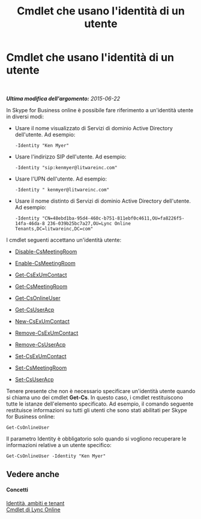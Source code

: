 ﻿---
title: Cmdlet che usano l'identità di un utente
TOCTitle: Cmdlet che usano l'identità di un utente
ms:assetid: be87409f-6372-4c70-91ac-6ef13dfbe65a
ms:mtpsurl: https://technet.microsoft.com/it-it/library/Dn362842(v=OCS.15)
ms:contentKeyID: 56269978
ms.date: 08/24/2015
mtps_version: v=OCS.15
ms.translationtype: HT
---

# Cmdlet che usano l'identità di un utente

 

_**Ultima modifica dell'argomento:** 2015-06-22_

In Skype for Business online è possibile fare riferimento a un'identità utente in diversi modi:

  - Usare il nome visualizzato di Servizi di dominio Active Directory dell'utente. Ad esempio:
    
        -Identity "Ken Myer"

  - Usare l'indirizzo SIP dell'utente. Ad esempio:
    
        -Identity "sip:kenmyer@litwareinc.com"

  - Usare l'UPN dell'utente. Ad esempio:
    
        -Identity " kenmyer@litwareinc.com"

  - Usare il nome distinto di Servizi di dominio Active Directory dell'utente. Ad esempio:
    
        -Identity "CN=48ebd1ba-95d4-460c-b751-811ebf0c4611,OU=fa8226f5-14fa-46da-8 236-039b25bc7a27,OU=Lync Online Tenants,DC=litwareinc,DC=com"

I cmdlet seguenti accettano un'identità utente:

  - [Disable-CsMeetingRoom](https://docs.microsoft.com/en-us/powershell/module/skype/Disable-CsMeetingRoom)

  - [Enable-CsMeetingRoom](enable-csmeetingroom.md)

  - [Get-CsExUmContact](https://docs.microsoft.com/en-us/powershell/module/skype/Get-CsExUmContact)

  - [Get-CsMeetingRoom](get-csmeetingroom.md)

  - [Get-CsOnlineUser](get-csonlineuser.md)

  - [Get-CsUserAcp](get-csuseracp.md)

  - [New-CsExUmContact](new-csexumcontact.md)

  - [Remove-CsExUmContact](remove-csexumcontact.md)

  - [Remove-CsUserAcp](remove-csuseracp.md)

  - [Set-CsExUmContact](set-csexumcontact.md)

  - [Set-CsMeetingRoom](set-csmeetingroom.md)

  - [Set-CsUserAcp](https://docs.microsoft.com/en-us/powershell/module/skype/Set-CsUserAcp)

Tenere presente che non è necessario specificare un'identità utente quando si chiama uno dei cmdlet **Get-Cs**. In questo caso, i cmdlet restituiscono tutte le istanze dell'elemento specificato. Ad esempio, il comando seguente restituisce informazioni su tutti gli utenti che sono stati abilitati per Skype for Business online:

    Get-CsOnlineUser

Il parametro Identity è obbligatorio solo quando si vogliono recuperare le informazioni relative a un utente specifico:

    Get-CsOnlineUser -Identity "Ken Myer"

## Vedere anche

#### Concetti

[Identità, ambiti e tenant](identities-scopes-and-tenants-in-skype-for-business-online.md)  
[Cmdlet di Lync Online](the-skype-for-business-online-cmdlets.md)

